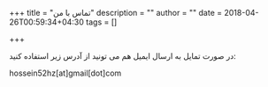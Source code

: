 +++
title = "تماس با من"
description = ""
author = ""
date = 2018-04-26T00:59:34+04:30
tags = []

+++


در صورت تمایل به ارسال ایمیل هم می تونید از آدرس زیر استفاده کنید:

hossein52hz[at]gmail[dot]com